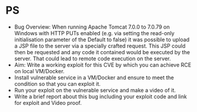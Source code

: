 # PS
- Bug Overview: When running Apache Tomcat 7.0.0 to 7.0.79 on Windows with HTTP PUTs enabled (e.g. via setting the read-only initialisation parameter of the Default to false) it was possible to upload a JSP file to the server via a specially crafted request. This JSP could then be requested and any code it contained would be executed by the server. That could lead to remote code execution on the server.
- Aim: Write a working exploit for this CVE by which you can achieve RCE on local VM/Docker.
- Install vulnerable service in a VM/Docker and ensure to meet the condition so that you can exploit it.
- Run your exploit on the vulnerable service and make a video of it.
- Write a brief report about this bug including your exploit code and link for exploit and Video proof.